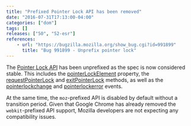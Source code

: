 ```yaml
---
title: "Prefixed Pointer Lock API has been removed"
date: "2016-07-31T17:13:00-04:00"
categories: ["dom"]
tags: []
releases: ["50", "52-esr"]
references:
    - url: "https://bugzilla.mozilla.org/show_bug.cgi?id=991899"
      title: "Bug 991899 - Unprefix pointer lock"
---
```

The [Pointer Lock API](https://developer.mozilla.org/docs/Web/API/Pointer_Lock_API) has been unprefixed as the spec is now considered stable. This includes the [pointerLockElement](https://developer.mozilla.org/docs/Web/API/Document/pointerLockElement) property, the [requestPointerLock](https://developer.mozilla.org/docs/Web/API/Element/requestPointerLock) and [exitPointerLock](https://developer.mozilla.org/docs/Web/API/Document/exitPointerLock) methods, as well as the [pointerlockchange](https://developer.mozilla.org/docs/Web/Events/pointerlockchange) and [pointerlockerror](https://developer.mozilla.org/docs/Web/Events/pointerlockerror) events.

At the same time, the `moz`-prefixed API is disabled by default without a transition period. Given that Google Chrome has already removed the `webkit`-prefixed API support, Mozilla developers are not expecting any compatibility issues.
